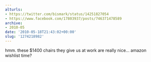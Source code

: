 ```yaml
---
alturls:
- https://twitter.com/bismark/status/14251827054
- https://www.facebook.com/17803937/posts/746371478589
archive:
- 2010-05
date: '2010-05-18T21:43:02+00:00'
slug: '1274218982'
---
```


hmm. these $1400 chairs they give us at work are really nice... amazon wishlist time?

